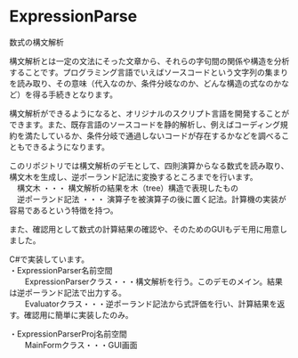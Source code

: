 # ExpressionParse
 数式の構文解析

構文解析とは一定の文法にそった文章から、それらの字句間の関係や構造を分析することです。プログラミング言語でいえばソースコードという文字列の集まりを読み取り、その意味（代入なのか、条件分岐なのか、どんな構造の式なのかなど）を得る手続きとなります。

構文解析ができるようになると、オリジナルのスクリプト言語を開発することができます。また、既存言語のソースコードを静的解析し、例えばコーディング規約を満たしているか、条件分岐で通過しないコードが存在するかなどを調べることもできるようになります。

このリポジトリでは構文解析のデモとして、四則演算からなる数式を読み取り、構文木を生成し、逆ポーランド記法に変換するところまでを行います。<br>
　構文木 ・・・ 構文解析の結果を木（tree）構造で表現したもの<br>
　逆ポーランド記法 ・・・ 演算子を被演算子の後に置く記法。計算機の実装が容易であるという特徴を持つ。<br>

また、確認用として数式の計算結果の確認や、そのためのGUIもデモ用に用意しました。

C#で実装しています。<br>
・ExpressionParser名前空間<br>
　　ExpressionParserクラス・・・構文解析を行う。このデモのメイン。結果は逆ポーランド記法で出力する。<br>
　　Evaluatorクラス・・・逆ポーランド記法から式評価を行い、計算結果を返す。確認用に簡単に実装したのみ。

・ExpressionParserProj名前空間<br>
　　MainFormクラス・・・GUI画面